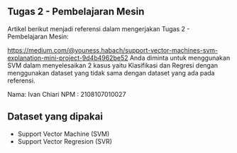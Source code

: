 ## Tugas 2 - Pembelajaran Mesin
Artikel berikut menjadi referensi dalam mengerjakan Tugas 2 - Pembelajaran Mesin:

https://medium.com/@youness.habach/support-vector-machines-svm-explanation-mini-project-9d4b4962be52
Anda diminta untuk menggunakan SVM dalam menyelesaikan 2 kasus yaitu Klasifikasi dan Regresi dengan menggunakan dataset yang tidak sama dengan dataset yang ada pada referensi.

Nama: Ivan Chiari
NPM : 2108107010027

## Dataset yang dipakai
* Support Vector Machine (SVM)
* Support Vector Regresion (SVR)
